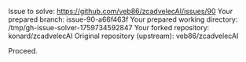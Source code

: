 Issue to solve: https://github.com/veb86/zcadvelecAI/issues/90
Your prepared branch: issue-90-a66f463f
Your prepared working directory: /tmp/gh-issue-solver-1759734592847
Your forked repository: konard/zcadvelecAI
Original repository (upstream): veb86/zcadvelecAI

Proceed.